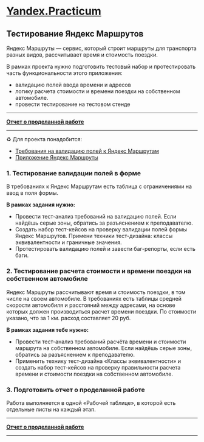 # [Yandex.Practicum](https://practicum.yandex.ru/qa-engineer/?from=catalog)

## Тестирование Яндекс Маршрутов

Яндекс Маршруты — сервис, который строит маршруты для транспорта разных видов, рассчитывает время и стоимость поездки.

В рамках проекта нужно подготовить тестовый набор и протестировать часть функциональности этого приложения:

- валидацию полей ввода времени и адресов
- логику расчета стоимости и времени поездки на собственном автомобиле.
- провести тестирование на тестовом стенде
---

**[Отчет о проделанной работе](https://docs.google.com/spreadsheets/d/1rPtklzV4vVwa0srp6z7xW0EvaIXAmYgczDHL7cXoCxE/edit?usp=sharing "Great n Awful! Fst try, no more yet!")**

---

♻️ Для проекта понадобится:

- [Требования на валидацию полей к Яндекс Маршрутам](https://docs.google.com/document/d/1Dvqb0Ze58ctugd9vvm-qzTlwFwBpkSTTRgUv0xTTq80/edit?usp=sharing "Specs it's All for me, no cap!")
- [Приложение Яндекс Маршруты](https://qa-routes.praktikum-services.ru/ "It's can break down at any moment =( ")

### 1. Тестирование валидации полей в форме

В требованиях к Яндекс Маршрутам есть таблица с ограничениями на ввод в поля формы.

**В рамках задания нужно:**
- Провести тест-анализ требований на валидацию полей. Если найдёшь серые зоны, обратись за разъяснением к преподавателю.
- Создать набор тест-кейсов на проверку валидации полей формы Яндекс Маршрутов. Примени техники тест-дизайна: классы эквивалентности и граничные значения.
- Протестировать валидацию полей и завести баг-репорты, если есть баги.

### 2. Тестирование расчета стоимости и времени поездки на собственном автомобиле

Яндекс Маршруты рассчитывают время и стоимость поездки, в том числе на своем автомобиле. 
В требованиях есть таблицы средней скорости автомобиля и расстояний между адресами, на основе которых должен производиться расчет времени поездки. 
По стоимости указано, что за 1 км. расход составляет 20 руб.

**В рамках задания тебе нужно:**
- Провести тест-анализ требований расчёта времени и стоимости маршрута на собственном автомобиле. Если найдёшь серые зоны, обратись за разъяснением к преподавателю.
- Применить технику тест-дизайна «Классы эквивалентности» и создать набор тест-кейсов на проверку правильности расчета времени и стоимости поездки на собственном автомобиле.

### 3. Подготовить отчет о проделанной работе

Работа выполняется в одной «Рабочей таблице», в которой есть отдельные листы на каждый этап.

---

**[Отчет о проделанной работе](https://docs.google.com/spreadsheets/d/1rPtklzV4vVwa0srp6z7xW0EvaIXAmYgczDHL7cXoCxE/edit?usp=sharing "Great n Awful! Fst try, no more yet!")**

---
